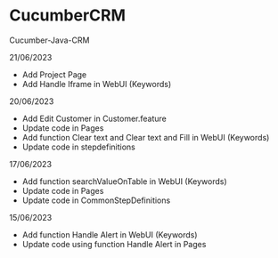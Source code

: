 # CucumberCRM

Cucumber-Java-CRM

21/06/2023

- Add Project Page
- Add Handle Iframe in WebUI (Keywords)

20/06/2023

- Add Edit Customer in Customer.feature
- Update code in Pages
- Add function Clear text and Clear text and Fill in WebUI (Keywords)
- Update code in stepdefinitions

17/06/2023

- Add function searchValueOnTable in WebUI (Keywords)
- Update code in Pages
- Update code in CommonStepDefinitions

15/06/2023

- Add function Handle Alert in WebUI (Keywords)
- Update code using function Handle Alert in Pages
